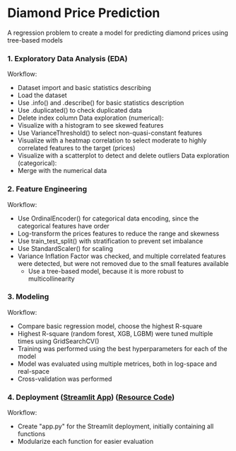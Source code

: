 # Diamond Price Prediction
A regression problem to create a model for predicting diamond prices using tree-based models
### 1. Exploratory Data Analysis (EDA)
Workflow:
- Dataset import and basic statistics describing
- Load the dataset 
- Use .info() and .describe() for basic statistics description
- Use .duplicated() to check duplicated data
- Delete index column
 Data exploration (numerical):
- Visualize with a histogram to see skewed features
- Use VarianceThreshold() to select non-quasi-constant features
- Visualize with a heatmap correlation to select moderate to highly correlated features to the target (prices)
- Visualize with a scatterplot to detect and delete outliers
 Data exploration (categorical):
- Merge with the numerical data
### 2. Feature Engineering
Workflow: 
- Use OrdinalEncoder() for categorical data encoding, since the categorical features have order
- Log-transform the prices features to reduce the range and skewness
- Use train_test_split() with stratification to prevent set imbalance
- Use StandardScaler() for scaling
- Variance Inflation Factor was checked, and multiple correlated features were detected, but were not removed due to the small features available
    - Use a tree-based model, because it is more robust to multicollinearity
### 3. Modeling
Workflow:
- Compare basic regression model, choose the highest R-square
- Highest R-square (random forest, XGB, LGBM) were tuned multiple times using GridSearchCV()
- Training was performed using the best hyperparameters for each of the model
- Model was evaluated using multiple metrices, both in log-space and real-space
- Cross-validation was performed
### 4. Deployment ([Streamlit App](https://diamond-price-deployment-qmza86kdxyd2spi9gl9cui.streamlit.app/)) ([Resource Code](https://github.com/Meinya98/Diamond-Price-Deployment))
Workflow:
- Create "app.py" for the Streamlit deployment, initially containing all functions
- Modularize each function for easier evaluation

